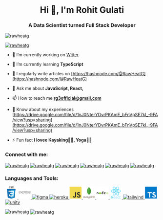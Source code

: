 <h1 align="center">Hi 👋, I'm Rohit Gulati</h1>
<h3 align="center">A Data Scientist turned Full Stack Developer</h3>

<p align="left"> <img src="https://komarev.com/ghpvc/?username=rawheatg&label=Profile%20views&color=0e75b6&style=flat" alt="rawheatg" /> </p>

<p align="left"> <a href="https://twitter.com/rawheatg" target="blank"><img src="https://img.shields.io/twitter/follow/rawheatg?logo=twitter&style=for-the-badge" alt="rawheatg" /></a> </p>

- 🔭 I’m currently working on [Witter](https://witter.netlify.app/)

- 🌱 I’m currently learning **TypeScript**

- 📝 I regularly write articles on [https://hashnode.com/@RawHeatG](https://hashnode.com/@RawHeatG)

- 💬 Ask me about **JavaScript, React,**

- 📫 How to reach me **rg3official@gmail.com**

- 📄 Know about my experiences [https://drive.google.com/file/d/1nJ0NterYDvrPKAmE_bFnVpSE7kI_-9FA/view?usp=sharing](https://drive.google.com/file/d/1nJ0NterYDvrPKAmE_bFnVpSE7kI_-9FA/view?usp=sharing)

- ⚡ Fun fact **I lovee Kayaking🚣‍♂️, Yoga🧘‍♂️**

<h3 align="left">Connect with me:</h3>
<p align="left">
<a href="https://dev.to/rawheatg" target="blank"><img align="center" src="https://cdn.jsdelivr.net/npm/simple-icons@3.0.1/icons/dev-dot-to.svg" alt="rawheatg" height="30" width="40" /></a>
<a href="https://twitter.com/rawheatg" target="blank"><img align="center" src="https://raw.githubusercontent.com/rahuldkjain/github-profile-readme-generator/master/src/images/icons/Social/twitter.svg" alt="rawheatg" height="30" width="40" /></a>
<a href="https://linkedin.com/in/rawheatg" target="blank"><img align="center" src="https://raw.githubusercontent.com/rahuldkjain/github-profile-readme-generator/master/src/images/icons/Social/linked-in-alt.svg" alt="rawheatg" height="30" width="40" /></a>
<a href="https://stackoverflow.com/users/rawheatg" target="blank"><img align="center" src="https://raw.githubusercontent.com/rahuldkjain/github-profile-readme-generator/master/src/images/icons/Social/stack-overflow.svg" alt="rawheatg" height="30" width="40" /></a>
<a href="https://codesandbox.com/rawheatg" target="blank"><img align="center" src="https://cdn.jsdelivr.net/npm/simple-icons@3.0.1/icons/codesandbox.svg" alt="rawheatg" height="30" width="40" /></a>
<a href="https://discord.gg/rawheatg" target="blank"><img align="center" src="https://raw.githubusercontent.com/rahuldkjain/github-profile-readme-generator/master/src/images/icons/Social/discord.svg" alt="rawheatg" height="30" width="40" /></a>
</p>

<h3 align="left">Languages and Tools:</h3>
<p align="left"> <a href="https://www.w3schools.com/css/" target="_blank"> <img src="https://raw.githubusercontent.com/devicons/devicon/master/icons/css3/css3-original-wordmark.svg" alt="css3" width="40" height="40"/> </a> <a href="https://expressjs.com" target="_blank"> <img src="https://raw.githubusercontent.com/devicons/devicon/master/icons/express/express-original-wordmark.svg" alt="express" width="40" height="40"/> </a> <a href="https://www.figma.com/" target="_blank"> <img src="https://www.vectorlogo.zone/logos/figma/figma-icon.svg" alt="figma" width="40" height="40"/> </a> <a href="https://heroku.com" target="_blank"> <img src="https://www.vectorlogo.zone/logos/heroku/heroku-icon.svg" alt="heroku" width="40" height="40"/> </a> <a href="https://developer.mozilla.org/en-US/docs/Web/JavaScript" target="_blank"> <img src="https://raw.githubusercontent.com/devicons/devicon/master/icons/javascript/javascript-original.svg" alt="javascript" width="40" height="40"/> </a> <a href="https://www.mongodb.com/" target="_blank"> <img src="https://raw.githubusercontent.com/devicons/devicon/master/icons/mongodb/mongodb-original-wordmark.svg" alt="mongodb" width="40" height="40"/> </a> <a href="https://nodejs.org" target="_blank"> <img src="https://raw.githubusercontent.com/devicons/devicon/master/icons/nodejs/nodejs-original-wordmark.svg" alt="nodejs" width="40" height="40"/> </a> <a href="https://reactjs.org/" target="_blank"> <img src="https://raw.githubusercontent.com/devicons/devicon/master/icons/react/react-original-wordmark.svg" alt="react" width="40" height="40"/> </a> <a href="https://tailwindcss.com/" target="_blank"> <img src="https://www.vectorlogo.zone/logos/tailwindcss/tailwindcss-icon.svg" alt="tailwind" width="40" height="40"/> </a> <a href="https://www.typescriptlang.org/" target="_blank"> <img src="https://raw.githubusercontent.com/devicons/devicon/master/icons/typescript/typescript-original.svg" alt="typescript" width="40" height="40"/> </a> <a href="https://unity.com/" target="_blank"> <img src="https://www.vectorlogo.zone/logos/unity3d/unity3d-icon.svg" alt="unity" width="40" height="40"/> </a> </p>

<p><img align="left" src="https://github-readme-stats.vercel.app/api/top-langs?username=rawheatg&show_icons=true&locale=en&layout=compact" alt="rawheatg" /></p>

<p>&nbsp;<img align="center" src="https://github-readme-stats.vercel.app/api?username=rawheatg&show_icons=true&locale=en" alt="rawheatg" /></p>

